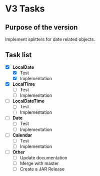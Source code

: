 # V3 Tasks

## Purpose of the version

Implement splitters for date related objects.

## Task list

- [x] **LocalDate**
  - [x] Test
  - [x] Implementation

- [x] **LocalTime**
  - [ ] Test
  - [ ] Implementation

- [ ] **LocalDateTime**
  - [ ] Test
  - [ ] Implementation

- [ ] **Date**
  - [ ] Test
  - [ ] Implementation

- [ ] **Calendar**
  - [ ] Test
  - [ ] Implementation

- [ ] **Other**
  - [ ] Update documentation
  - [ ] Merge with master
  - [ ] Create a JAR Release